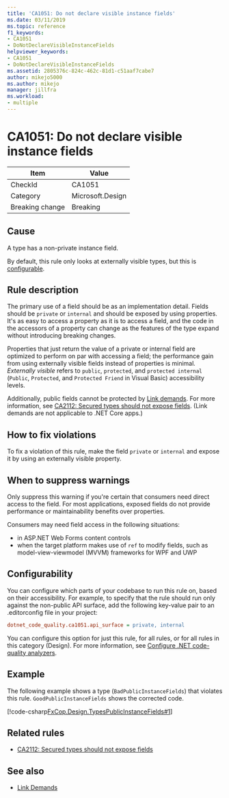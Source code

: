 ```yaml
---
title: 'CA1051: Do not declare visible instance fields'
ms.date: 03/11/2019
ms.topic: reference
f1_keywords:
- CA1051
- DoNotDeclareVisibleInstanceFields
helpviewer_keywords:
- CA1051
- DoNotDeclareVisibleInstanceFields
ms.assetid: 2805376c-824c-462c-81d1-c51aaf7cabe7
author: mikejo5000
ms.author: mikejo
manager: jillfra
ms.workload:
- multiple
---
```

# CA1051: Do not declare visible instance fields

|Item|Value|
|-|-|
|CheckId|CA1051|
|Category|Microsoft.Design|
|Breaking change|Breaking|

## Cause

A type has a non-private instance field.

By default, this rule only looks at externally visible types, but this is [configurable](#configurability).

## Rule description

The primary use of a field should be as an implementation detail. Fields should be `private` or `internal` and should be exposed by using properties. It's as easy to access a property as it is to access a field, and the code in the accessors of a property can change as the features of the type expand without introducing breaking changes.

Properties that just return the value of a private or internal field are optimized to perform on par with accessing a field; the performance gain from using externally visible fields instead of properties is minimal. *Externally visible* refers to `public`, `protected`, and `protected internal` (`Public`, `Protected`, and `Protected Friend` in Visual Basic) accessibility levels.

Additionally, public fields cannot be protected by [Link demands](/dotnet/framework/misc/link-demands). For more information, see [CA2112: Secured types should not expose fields](../code-quality/ca2112.md). (Link demands are not applicable to .NET Core apps.)

## How to fix violations

To fix a violation of this rule, make the field `private` or `internal` and expose it by using an externally visible property.

## When to suppress warnings

Only suppress this warning if you're certain that consumers need direct access to the field. For most applications, exposed fields do not provide performance or maintainability benefits over properties.

Consumers may need field access in the following situations:

- in ASP.NET Web Forms content controls
- when the target platform makes use of `ref` to modify fields, such as model-view-viewmodel (MVVM) frameworks for WPF and UWP

## Configurability

You can configure which parts of your codebase to run this rule on, based on their accessibility. For example, to specify that the rule should run only against the non-public API surface, add the following key-value pair to an .editorconfig file in your project:

```ini
dotnet_code_quality.ca1051.api_surface = private, internal
```

You can configure this option for just this rule, for all rules, or for all rules in this category (Design). For more information, see [Configure .NET code-quality analyzers](configure-fxcop-analyzers.md).

## Example

The following example shows a type (`BadPublicInstanceFields`) that violates this rule. `GoodPublicInstanceFields` shows the corrected code.

[!code-csharp[FxCop.Design.TypesPublicInstanceFields#1](../code-quality/codesnippet/CSharp/ca1051-do-not-declare-visible-instance-fields_1.cs)]

## Related rules

- [CA2112: Secured types should not expose fields](../code-quality/ca2112.md)

## See also

- [Link Demands](/dotnet/framework/misc/link-demands)

